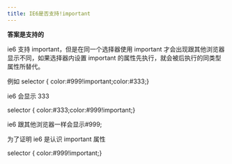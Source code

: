 ```yaml
---
title: IE6是否支持!important
---
```


**答案是支持的**

ie6 支持 important，但是在同一个选择器使用 important 才会出现跟其他浏览器显示不同，如果选择器内设置 important 的属性先执行，就会被后执行的同类型属性所替代。

例如 selector { color:#999!important;color:#333;}

ie6 会显示 333

selector { color:#333;color:#999!important;}

ie6 跟其他浏览器一样会显示#999;

为了证明 ie6 是认识 important 属性

selector { color:#999!important;}
